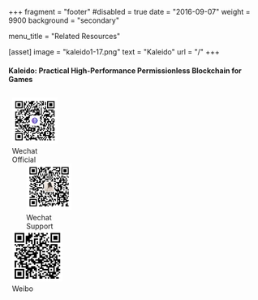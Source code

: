 +++
fragment = "footer"
#disabled = true
date = "2016-09-07"
weight = 9900
background = "secondary"

menu_title = "Related Resources"

[asset]
  image = "kaleido1-17.png"
  text = "Kaleido"
  url = "/"
+++


#### Kaleido: Practical High-Performance Permissionless Blockchain for Games

<!--Kaleido实现了基于VRF随机算法的共识协议Algorand，使链的性能、安全性、去中心化程度达到完美平衡。面向游戏行业，Kaleido开发了分布式游戏交互引擎，助力游戏开发者低成本游戏上链，共同打造可信的游戏交互模式。-->

<div class="row" style="margin-top:2em; margin-left:0.5em;">
<div class="text-center">
  <img alt="微信公众平台" src="/en/images/wechat-official.jpg" width="90px"/>
  <div class="description" style="font-size: 14px;margin-top:0.25em;">Wechat<br/>Official</div>
</div>

<div class="text-center" style="margin-left:2em; margin-right:2em;">
  <img alt="微信客服号" src="/en/images/wechat-support.jpg" width="90px"/>
  <div class="description" style="font-size: 14px;margin-top:0.25em;">Wechat<br/>Support</div>
</div>

<div class="text-center">
  <img alt="官方微博" src="/en/images/weibo-kaleido.png" width="90px" style="padding:5px; background: white"/>
  <div class="description" style="font-size: 14px;margin-top:0.25em;">Weibo</div>
</div>
</div>
